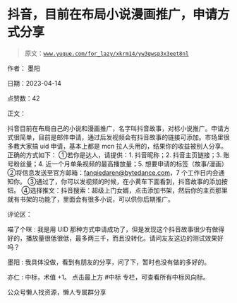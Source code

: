 # 抖音，目前在布局小说漫画推广，申请方式分享

> 原文：[`www.yuque.com/for_lazy/xkrm14/yw3qwsp3x3eet8nl`](https://www.yuque.com/for_lazy/xkrm14/yw3qwsp3x3eet8nl)

作者： 墨阳

日期：2023-04-14

点赞数：42

正文：

抖音目前在布局自己的小说和漫画推广，名字叫抖音故事，对标小说推广。申请方式很简单，目前是邮件申请，通过后发视频会有抖音故事的链接可添加。市场里很多教大家搞 uid 申请，基本上都是 mcn 拉人头用的，结果你的收益被别人分享。正确的方式如下： ①若你是达人，请提供：1\. 抖音昵称；2\. 抖音主页链接；3\. 账号粉丝量；4\. 近一个月单条视频的最高播放量；5\. 想要申请的标签（故事/漫画） ②将信息发送至官方邮箱：fanqiedaren@bytedance.com，7 个工作日内会通知你。 ③通过了，你可以发视频的时候，在小黄车下面看到，抖音故事的添加按钮。 ④选择推文：抖音搜索：超级上门女婿，点击添加书架，然后你的主页那里就有书架的功能了，里面会有很多小说，可以供你后期推广。

评论区：

喵了个咪 : 我是用 UID 那种方式申请成功了，但是发现这个抖音故事很少有做得好的，播放量很低很低，最多两三千，而且没转化。请问友友这边的测试效果好吗？

墨阳 : 我具体没做，看到有朋友的分享，问了下，暂时也没有做的多好的。

亦仁 : 中标，术值 +1。 点击最上方 #中标 专栏，可查看所有中标风向标。

公众号懒人找资源，懒人专属群分享


